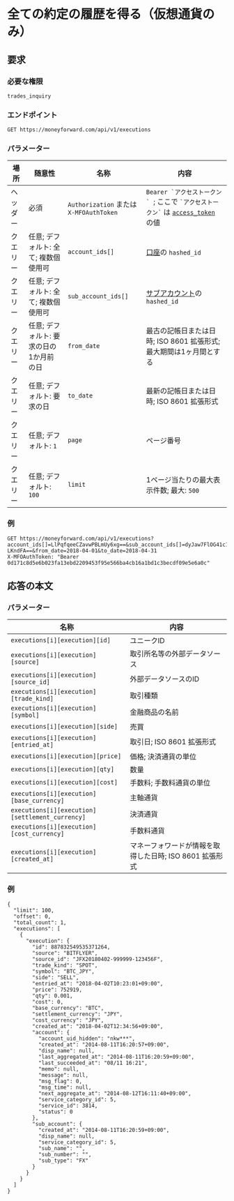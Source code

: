 # 全ての約定の履歴を得る（仮想通貨のみ）

## 要求

### 必要な権限

`trades_inquiry`

### エンドポイント

```
GET https://moneyforward.com/api/v1/executions
```

### パラメーター

| 場所 | 随意性 | 名称 | 内容 |
| ---- | ---- | ---- | --- |
| ヘッダー | 必須 | `Authorization` または `X-MFOAuthToken` | ```Bearer `アクセストークン` ```; ここで ``` `アクセストークン` ``` は [`access_token`](token.md) の値 |
| クエリー | 任意; デフォルト: 全て; 複数個使用可 | `account_ids[]` | [口座](accounts_index.md)の `hashed_id` |
| クエリー | 任意; デフォルト: 全て; 複数個使用可 | `sub_account_ids[]` | [サブアカウント](accounts_index.md)の `hashed_id` |
| クエリー | 任意; デフォルト: 要求の日の1か月前の日 | `from_date` | 最古の記帳日または日時; ISO 8601 拡張形式; 最大期間は1ヶ月間とする |
| クエリー | 任意; デフォルト: 要求の日 | `to_date` | 最新の記帳日または日時; ISO 8601 拡張形式 |
| クエリー | 任意; デフォルト: `1` | `page` | ページ番号 |
| クエリー | 任意; デフォルト: `100` | `limit` | 1ページ当たりの最大表示件数; 最大: `500` |

### 例

```
GET https://moneyforward.com/api/v1/executions?account_ids[]=LlPqfqeeCZavwPBLmUy6xg==&sub_account_ids[]=dyJaw7FlOG41c1C-LKndFA==&from_date=2018-04-01&to_date=2018-04-31
X-MFOAuthToken: "Bearer 0d171c8d5e6b023fa13ebd2209453f95e566ba4cb16a1bd1c3becdf09e5e6a0c"
```

## 応答の本文

### パラメーター

| 名称 | 内容 |
| ---- | --- |
| `executions[i][execution][id]` | ユニークID |
| `executions[i][execution][source]` | 取引所名等の外部データソース |
| `executions[i][execution][source_id]` | 外部データソースのID |
| `executions[i][execution][trade_kind]` | 取引種類 |
| `executions[i][execution][symbol]` | 金融商品の名前 |
| `executions[i][execution][side]` | 売買 |
| `executions[i][execution][entried_at]` | 取引日; ISO 8601 拡張形式 |
| `executions[i][execution][price]` | 価格; 決済通貨の単位 |
| `executions[i][execution][qty]` | 数量 |
| `executions[i][execution][cost]` | 手数料; 手数料通貨の単位 |
| `executions[i][execution][base_currency]` | 主軸通貨 |
| `executions[i][execution][settlement_currency]` | 決済通貨 |
| `executions[i][execution][cost_currency]` | 手数料通貨 |
| `executions[i][execution][created_at]` | マネーフォワードが情報を取得した日時; ISO 8601 拡張形式 |

### 例

```
{
  "limit": 100,
  "offset": 0,
  "total_count": 1,
  "executions": [
    {
      "execution": {
        "id": 887832549535371264,
        "source": "BITFLYER",
        "source_id": "JFX20180402-999999-123456F",
        "trade_kind": "SPOT",
        "symbol": "BTC_JPY",
        "side": "SELL",
        "entried_at": "2018-04-02T10:23:01+09:00",
        "price": 752919,
        "qty": 0.001,
        "cost": 0,
        "base_currency": "BTC",
        "settlement_currency": "JPY",
        "cost_currency": "JPY",
        "created_at": "2018-04-02T12:34:56+09:00",
        "account": {
          "account_uid_hidden": "nkw***",
          "created_at": "2014-08-11T16:20:57+09:00",
          "disp_name": null,
          "last_aggregated_at": "2014-08-11T16:20:59+09:00",
          "last_succeeded_at": "08/11 16:21",
          "memo": null,
          "message": null,
          "msg_flag": 0,
          "msg_time": null,
          "next_aggregate_at": "2014-08-12T16:11:40+09:00",
          "service_category_id": 5,
          "service_id": 3814,
          "status": 0
        },
        "sub_account": {
          "created_at": "2014-08-11T16:20:59+09:00",
          "disp_name": null,
          "service_category_id": 5,
          "sub_name": "",
          "sub_number": "",
          "sub_type": "FX"
        }
      }
    }
  ]
}
```
